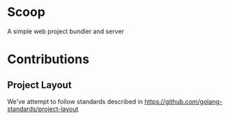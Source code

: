 # Scoop

A simple web project bundler and server

# Contributions

## Project Layout

We've attempt to follow standards described in https://github.com/golang-standards/project-layout
